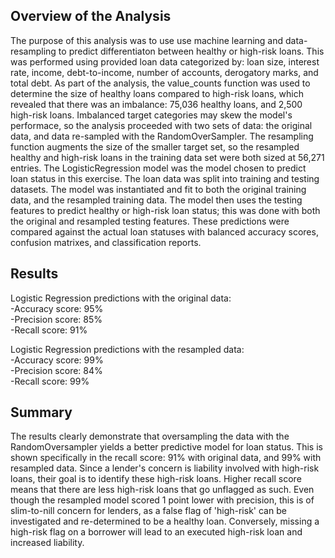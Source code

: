 ## Overview of the Analysis

The purpose of this analysis was to use use machine learning and data-resampling to predict differentiaton between healthy or high-risk loans. This was performed using provided loan data categorized by: loan size, interest rate, income, debt-to-income, number of accounts, derogatory marks, and total debt. As part of the analysis, the value_counts function was used to determine the size of healthy loans compared to high-risk loans, which revealed that there was an imbalance: 75,036 healthy loans, and 2,500 high-risk loans. Imbalanced target categories may skew the model's performace, so the analysis proceeded with two sets of data: the original data, and data re-sampled with the RandomOverSampler. The resampling function augments the size of the smaller target set, so the resampled healthy and high-risk loans in the training data set were both sized at 56,271 entries. The LogisticRegression model was the model chosen to predict loan status in this exercise. The loan data was split into training and testing datasets. The model was instantiated and fit to both the original training data, and the resampled training data. The model then uses the testing features to predict healthy or high-risk loan status; this was done with both the original and resampled testing features. These predictions were compared against the actual loan statuses with balanced accuracy scores, confusion matrixes, and classification reports. 


## Results

Logistic Regression predictions with the original data:  
    -Accuracy score: 95%  
    -Precision score: 85%  
    -Recall score:   91%  


Logistic Regression predictions with the resampled data:  
    -Accuracy score: 99%  
    -Precision score: 84%  
    -Recall score:   99%  
    
    
## Summary


The results clearly demonstrate that oversampling the data with the RandomOversampler yields a better predictive model for loan status. This is shown specifically in the recall score: 91% with original data, and 99% with resampled data. Since a lender's concern is liability involved with high-risk loans, their goal is to identify these high-risk loans. Higher recall score means that there are less high-risk loans that go unflagged as such. Even though the resampled model scored 1 point lower with precision, this is of slim-to-nill concern for lenders, as a false flag of 'high-risk' can be investigated and re-determined to be a healthy loan. Conversely, missing a high-risk flag on a borrower will lead to an executed high-risk loan and increased liability.
